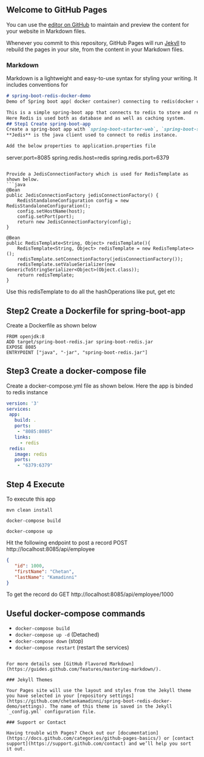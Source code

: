 ## Welcome to GitHub Pages

You can use the [editor on GitHub](https://github.com/chetankamadinni/spring-boot-redis-docker-demo/edit/master/docs/index.md) to maintain and preview the content for your website in Markdown files.

Whenever you commit to this repository, GitHub Pages will run [Jekyll](https://jekyllrb.com/) to rebuild the pages in your site, from the content in your Markdown files.

### Markdown

Markdown is a lightweight and easy-to-use syntax for styling your writing. It includes conventions for

```markdown
# spring-boot-redis-docker-demo
Demo of Spring boot app( docker container) connecting to redis(docker container)

This is a simple spring-boot app that connects to redis to store and retrive the data.
Here Redis is used both as database and as well as caching system.
## Step1 Create spring-boot-app
Create a spring-boot app with `spring-boot-starter-web`, `spring-boot-starter-data-redis`, `jedis`, `lombok` dependencies.
**Jedis** is the java client used to connect to redis instance.

Add the below properties to application.properties file
```
server.port=8085
spring.redis.host=redis
spring.redis.port=6379
```

Provide a JedisConnectionFactory which is used for RedisTemplate as shown below.
```java
@Bean
public JedisConnectionFactory jedisConnectionFactory() {
	RedisStandaloneConfiguration config = new RedisStandaloneConfiguration();
	config.setHostName(host);
	config.setPort(port);
	return new JedisConnectionFactory(config);
}
	
@Bean
public RedisTemplate<String, Object> redisTemplate(){
	RedisTemplate<String, Object> redisTemplate = new RedisTemplate<>();
	redisTemplate.setConnectionFactory(jedisConnectionFactory());
	redisTemplate.setValueSerializer(new GenericToStringSerializer<Object>(Object.class));
	return redisTemplate;
}
 ```
 Use this redisTemplate to do all the hashOperations like put, get etc
 
 ## Step2 Create a Dockerfile for spring-boot-app
 Create a Dockerfile as shown below
 ```
FROM openjdk:8
ADD target/spring-boot-redis.jar spring-boot-redis.jar
EXPOSE 8085
ENTRYPOINT ["java", "-jar", "spring-boot-redis.jar"]
 ```
 
 ## Step3 Create a docker-compose file
 Create a docker-compose.yml file as shown below. Here the app is binded to redis instance
 ```yml
 version: '3'
services:
  app:
    build: .
    ports:
     - "8085:8085"
    links:
      - redis
  redis:
    image: redis
    ports:
     - "6379:6379"
```

## Step 4 Execute
To execute this app<br/>
  
    mvn clean install
  
    docker-compose build
  
    docker-compose up
  
Hit the following endpoint to post a record
POST http://localhost:8085/api/employee
```json
{
   "id": 1000,
   "firstName": "Chetan",
   "lastName": "Kamadinni"
}
```
To get the record do
GET http://localhost:8085/api/employee/1000

## Useful docker-compose commands
- `docker-compose build`
- `docker-compose up -d` (Detached)
- `docker-compose down` (stop)
- `docker-compose restart` (restart the services)

```

For more details see [GitHub Flavored Markdown](https://guides.github.com/features/mastering-markdown/).

### Jekyll Themes

Your Pages site will use the layout and styles from the Jekyll theme you have selected in your [repository settings](https://github.com/chetankamadinni/spring-boot-redis-docker-demo/settings). The name of this theme is saved in the Jekyll `_config.yml` configuration file.

### Support or Contact

Having trouble with Pages? Check out our [documentation](https://docs.github.com/categories/github-pages-basics/) or [contact support](https://support.github.com/contact) and we’ll help you sort it out.
